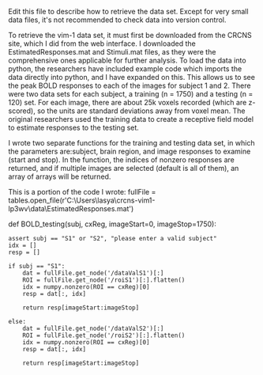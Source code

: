 
Edit this file to describe how to retrieve the data set. Except for very small data files, it's not recommended to check data into version control.

To retrieve the vim-1 data set, it must first be downloaded from the CRCNS site, which I did from the web interface. I downloaded the EstimatedResponses.mat and Stimuli.mat files, as they were the comprehensive ones applicable for further analysis. To load the data into python, the researchers have included example code which imports the data directly into python, and I have expanded on this. This allows us to see the peak BOLD responses to each of the images for subject 1 and 2. There were two data sets for each subject, a training (n = 1750) and a testing (n = 120) set. For each image, there are about 25k voxels recorded (which are z-scored), so the units are standard deviations away from voxel mean. The original researchers used the training data to create a receptive field model to estimate responses to the testing set. 

I wrote two separate functions for the training and testing data set, in which the parameters are:subject, brain region, and image responses to examine (start and stop). In the function, the indices of nonzero responses are returned, and if multiple images are selected (default is all of them), an array of arrays will be returned. 

This is a portion of the code I wrote:
fullFile = tables.open_file(r'C:\Users\lasya\crcns-vim1-lp3wv\data\EstimatedResponses.mat')

def BOLD_testing(subj, cxReg, imageStart=0, imageStop=1750):

    assert subj == "S1" or "S2", "please enter a valid subject"
    idx = []
    resp = []

    if subj == "S1":
        dat = fullFile.get_node('/dataValS1')[:]
        ROI = fullFile.get_node('/roiS1')[:].flatten()
        idx = numpy.nonzero(ROI == cxReg)[0]
        resp = dat[:, idx]

        return resp[imageStart:imageStop]

    else:
        dat = fullFile.get_node('/dataValS2')[:]
        ROI = fullFile.get_node('/roiS2')[:].flatten()
        idx = numpy.nonzero(ROI == cxReg)[0]
        resp = dat[:, idx]

        return resp[imageStart:imageStop]

